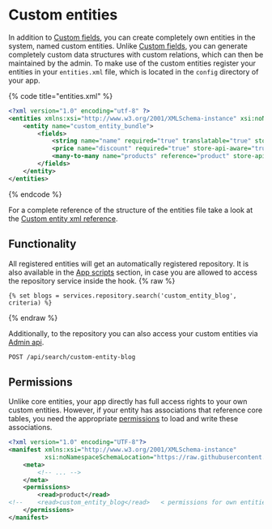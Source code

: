 # Custom entities

In addition to [Custom fields](custom-fields.md), you can create completely own entities in the system, named custom entities.
Unlike [Custom fields](custom-fields.md), you can generate completely custom data structures with custom relations, which can then be maintained by the admin.
To make use of the custom entities register your entities in your `entities.xml` file, which is located in the `config` directory of your app.

{% code title="entities.xml" %}
```xml
<?xml version="1.0" encoding="utf-8" ?>
<entities xmlns:xsi="http://www.w3.org/2001/XMLSchema-instance" xsi:noNamespaceSchemaLocation="https://raw.githubusercontent.com/shopware/platform/trunk/src/Core/Framework/App/Entities/Schema/entity-1.0.xsd">
    <entity name="custom_entity_bundle">
        <fields>
            <string name="name" required="true" translatable="true" store-api-aware="true" />
            <price name="discount" required="true" store-api-aware="true"/>
            <many-to-many name="products" reference="product" store-api-aware="true" />
        </fields>
    </entity>
</entities>
```
{% endcode %}

For a complete reference of the structure of the entities file take a look at the [Custom entity xml reference](../../../resources/references/app-reference/entities-reference.md).

## Functionality
All registered entities will get an automatically registered repository. It is also available in the [App scripts](../app-scripts/README.md) section, in case you are allowed to access the repository service inside the hook.
{% raw %}
```twig
{% set blogs = services.repository.search('custom_entity_blog', criteria) %}
```
{% endraw %}

Additionally, to the repository you can also access your custom entities via [Admin api](../../../../concepts/api/admin-api.md).
```bash
POST /api/search/custom-entity-blog
```

## Permissions
Unlike core entities, your app directly has full access rights to your own custom entities. However, if your entity has associations that reference core tables,
you need the appropriate [permissions](../../../resources/references/app-reference/manifest-reference.md) to load and write these associations.
```xml
<?xml version="1.0" encoding="UTF-8"?>
<manifest xmlns:xsi="http://www.w3.org/2001/XMLSchema-instance"
          xsi:noNamespaceSchemaLocation="https://raw.githubusercontent.com/shopware/platform/trunk/src/Core/Framework/App/Manifest/Schema/manifest-1.0.xsd">
    <meta>
        <!-- ... -->
    </meta>
    <permissions>
        <read>product</read>
<!--    <read>custom_entity_blog</read>   < permissions for own entities are automatically set  -->
    </permissions>
</manifest>
```

